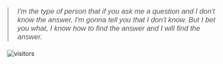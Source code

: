 <blockquote style="font-size: 1.2em; font-style: italic; color: #555; border-left: 4px solid #ccc; padding-left: 20px; margin: 20px 0; font-family: Arial, sans-serif;">
  I'm the type of person that if you ask me a question and I don't know the answer, I'm gonna tell you that I don't know. But I bet you what, I know how to find the answer and I will find the answer.
</blockquote>

![visitors](https://visitor-badge.laobi.icu/badge?page_id=WaledKamal.WaledKamal)
